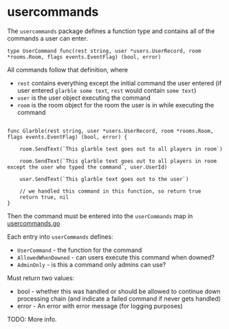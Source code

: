 # usercommands

The `usercommands` package defines a function type and contains all of the commands a user can enter.

```
type UserCommand func(rest string, user *users.UserRecord, room *rooms.Room, flags events.EventFlag) (bool, error)
```

All commands follow that definition, where
* `rest` contains everything except the initial command the user entered (if user entered `glarble some text`, `rest` would contain `some text`)
* `user` is the user object executing the command
* `room` is the room object for the room the user is in while executing the command

```

func Glarble(rest string, user *users.UserRecord, room *rooms.Room, flags events.EventFlag) (bool, error) {
    
    room.SendText(`This glarble text goes out to all players in room`)

    room.SendText(`This glarble text goes out to all players in room except the user who typed the command`, user.UserId)

    user.SendText(`This glarble text goes out to the user`)

    // we handled this command in this function, so return true
    return true, nil
}
```

Then the command must be entered into the `userCommands` map in [usercommands.go](/internal/scripting/usercommands.go)

Each entry into `userCommands` defines:
* `UserCommand` - the function for the command
* `AllowedWhenDowned` - can users execute this command when downed?
* `AdminOnly` - is this a command only admins can use?

Must return two values:
* bool - whether this was handled or should be allowed to continue down processing chain (and indicate a failed command if never gets handled)
* error - An error with error message (for logging purposes)
  
TODO: More info.


